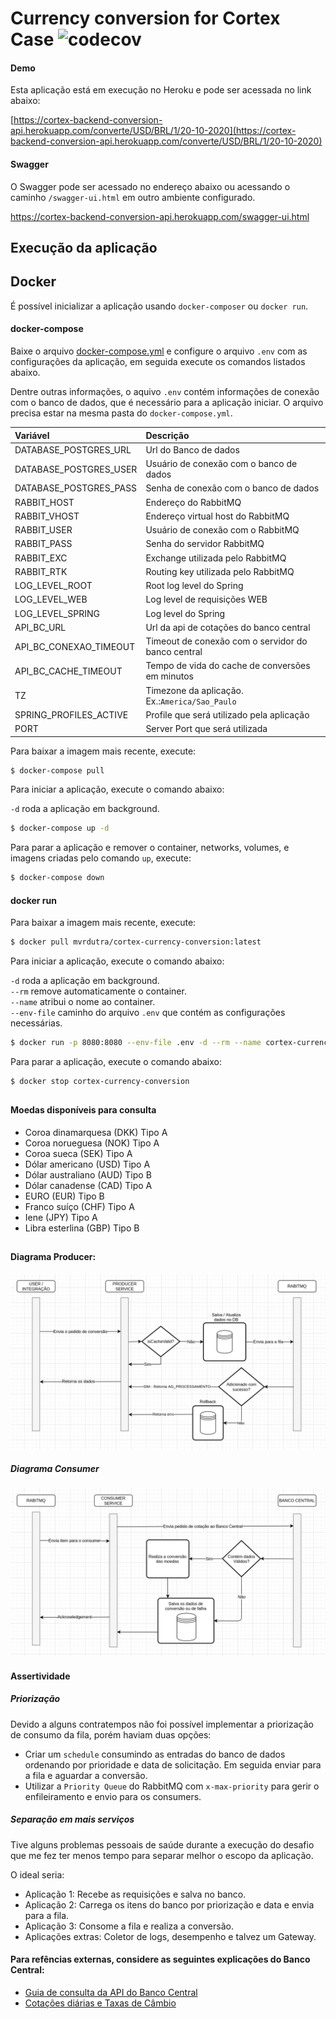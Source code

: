 # Currency conversion for Cortex Case ![codecov](https://codecov.io/gh/veniciosribeiro/cortex/branch/master/graph/badge.svg?token=LZZ9NLTVUX)

#### Demo
Esta aplicação está em execução no Heroku e pode ser acessada no link abaixo:

[https://cortex-backend-conversion-api.herokuapp.com/converte/USD/BRL/1/20-10-2020](https://cortex-backend-conversion-api.herokuapp.com/converte/USD/BRL/1/20-10-2020)

#### Swagger
O Swagger pode ser acessado no endereço abaixo ou acessando o caminho `/swagger-ui.html` em outro ambiente configurado.

https://cortex-backend-conversion-api.herokuapp.com/swagger-ui.html

## Execução da aplicação

## Docker

É possível inicializar a aplicação usando `docker-composer` ou `docker run`.

#### docker-compose

Baixe o arquivo [docker-compose.yml](docker-compose.yml) e configure o arquivo `.env` com as configurações da aplicação, em seguida execute os comandos listados abaixo.

Dentre outras informações, o aquivo `.env` contém informações de conexão com o banco de dados, que é necessário para a aplicação iniciar. O arquivo precisa estar na mesma pasta do `docker-compose.yml`.

|Variável|Descrição|
|:---|:---|
| DATABASE_POSTGRES_URL | Url do Banco de dados|
| DATABASE_POSTGRES_USER | Usuário de conexão com o banco de dados |
| DATABASE_POSTGRES_PASS | Senha de conexão com o banco de dados |
| RABBIT_HOST | Endereço do RabbitMQ |
| RABBIT_VHOST | Endereço virtual host do RabbitMQ | 
| RABBIT_USER | Usuário de conexão com o RabbitMQ | 
| RABBIT_PASS | Senha do servidor RabbitMQ |
| RABBIT_EXC | Exchange utilizada pelo RabbitMQ |
| RABBIT_RTK | Routing key utilizada pelo RabbitMQ |
| LOG_LEVEL_ROOT | Root log level do Spring | 
| LOG_LEVEL_WEB | Log level de requisições WEB | 
| LOG_LEVEL_SPRING | Log level do Spring | 
| API_BC_URL | Url da api de cotações do banco central | 
| API_BC_CONEXAO_TIMEOUT | Timeout de conexão com o servidor do banco central |
| API_BC_CACHE_TIMEOUT | Tempo de vida do cache de conversões em minutos |
| TZ | Timezone da aplicação. Ex.:`America/Sao_Paulo` |
| SPRING_PROFILES_ACTIVE | Profile que será utilizado pela aplicação | 
| PORT | Server Port que será utilizada |

Para baixar a imagem mais recente, execute:
```bash
$ docker-compose pull
```

Para iniciar a aplicação, execute o comando abaixo:

`-d` roda a aplicação em background.<br>

```bash
$ docker-compose up -d
```

Para parar a aplicação e remover o container, networks, volumes, e imagens criadas pelo comando `up`, execute:

```bash
$ docker-compose down
```

#### docker run

Para baixar a imagem mais recente, execute:
```bash
$ docker pull mvrdutra/cortex-currency-conversion:latest
```

Para iniciar a aplicação, execute o comando abaixo:

`-d` roda a aplicação em background.<br>
`--rm` remove automaticamente o container.<br>
`--name` atribui o nome ao container.<br>
`--env-file` caminho do arquivo `.env` que contém as configurações necessárias.

```bash
$ docker run -p 8080:8080 --env-file .env -d --rm --name cortex-currency-conversion mvrdutra/cortex-currency-conversion:latest
```

Para parar a aplicação, execute o comando abaixo:

```bash
$ docker stop cortex-currency-conversion
```

##

#### Moedas disponíveis para consulta
* Coroa dinamarquesa (DKK) Tipo A
* Coroa norueguesa (NOK) Tipo A
* Coroa sueca (SEK) Tipo A
* Dólar americano (USD) Tipo A
* Dólar australiano (AUD) Tipo B
* Dólar canadense (CAD) Tipo A
* EURO (EUR) Tipo B
* Franco suíço (CHF) Tipo A
* Iene (JPY) Tipo A
* Libra esterlina (GBP) Tipo B

## 
#### Diagrama Producer:
![Diagrama Producer](https://raw.githubusercontent.com/veniciosribeiro/cortex/master/documentacao/Rabbit-Producer.png "Diagrama de Aplicação e Fluxo do Producer")

##### Diagrama Consumer
![Diagrama Consumer](https://raw.githubusercontent.com/veniciosribeiro/cortex/master/documentacao/Rabbit-Consumer.png "Diagrama de Aplicação e Fluxo do Consumer")

#### Assertividade
##### Priorização
Devido a alguns contratempos não foi possível implementar a priorização de consumo da fila, porém haviam duas opções: 
- Criar um `schedule` consumindo as entradas do banco de dados ordenando por prioridade e data de solicitação. Em seguida enviar para a fila e aguardar a conversão.
- Utilizar a `Priority Queue` do RabbitMQ com `x-max-priority` para gerir o enfileiramento e envio para os consumers.

##### Separação em mais serviços
Tive alguns problemas pessoais de saúde durante a execução do desafio que me fez ter menos tempo para separar melhor o escopo da aplicação.

O ideal seria:
- Aplicação 1: Recebe as requisições e salva no banco.
- Aplicação 2: Carrega os itens do banco por priorização e data e envia para a fila.
- Aplicação 3: Consome a fila e realiza a conversão.
- Aplicações extras: Coletor de logs, desempenho e talvez um Gateway.

#### Para refências externas, considere as seguintes explicações do Banco Central:

* [Guia de consulta da API do Banco Central](https://dadosabertos.bcb.gov.br/dataset/taxas-de-cambio-todos-os-boletins-diarios)
* [Cotações diárias e Taxas de Câmbio](https://olinda.bcb.gov.br/olinda/servico/PTAX/versao/v1/aplicacao#!/recursos/CotacaoMoedaDia)

